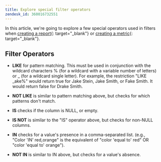 ```yaml
---
title: Explore special filter operators
zendesk_id: 360016732551
---
```


In this article, we're going to explore a few special operators used in filters when [creating a report](../tutorials/using-visual-report-builder.md){: target="_blank"} or [creating a metric](../data-user/reports/ess-manage-data-metrics.md){: target="_blank"}.

## Filter Operators

* **LIKE** for pattern matching.  This must be used in conjunction with the wildcard characters % (for a wildcard with a variable number of letters) or \_ (for a wildcard single letter).  For example, the restriction "LIKE \_ake%" would return true for Jake Stein, Jake Smith, or Fake Smith.  It would return false for Drake Smith.

* **NOT LIKE** is similar to pattern matching above, but checks for which patterns don't match.

* **IS** checks if the column is NULL, or empty.

* **IS NOT** is similar to the "IS" operator above, but checks for non-NULL columns.

* **IN** checks for a value's presence in a comma-separated list. (e.g., "Color 'IN' red,orange" is the equivalent of "color 'equal to' red" OR "color 'equal to' orange").

* **NOT IN** is similar to IN above, but checks for a value's absence.
